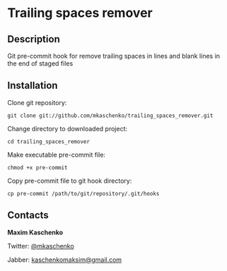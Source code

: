 # Trailing spaces remover #

## Description ##

Git pre-commit hook for remove trailing spaces in lines and blank lines in the end of staged files

## Installation ##

Clone git repository:

    git clone git://github.com/mkaschenko/trailing_spaces_remover.git

Change directory to downloaded project:

    cd trailing_spaces_remover

Make executable pre-commit file:

    chmod +x pre-commit

Copy pre-commit file to git hook directory:

    cp pre-commit /path/to/git/repository/.git/hooks

## Contacts ##

**Maxim Kaschenko**

Twitter: [@mkaschenko](http://twitter.com/mkaschenko/ "http://twitter.com/mkaschenko")

Jabber: kaschenkomaksim@gmail.com
